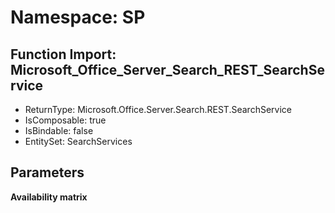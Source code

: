 # Namespace: SP

## Function Import: Microsoft_Office_Server_Search_REST_SearchService

- ReturnType: Microsoft.Office.Server.Search.REST.SearchService
- IsComposable: true
- IsBindable: false
- EntitySet: SearchServices

## Parameters

**Availability matrix**

